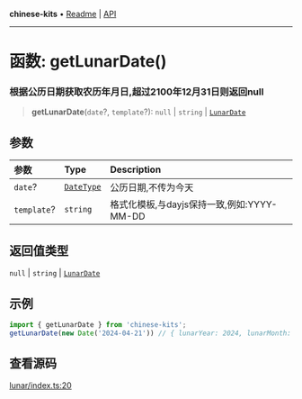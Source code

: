 **chinese-kits** • [Readme](../README.md) \| [API](../globals.md)

***

# 函数: getLunarDate()

### 根据公历日期获取农历年月日,超过2100年12月31日则返回null

<a id="undefined" name="undefined"></a>

> **getLunarDate**(`date`?, `template`?): `null` \| `string` \| [`LunarDate`](../type-aliases/LunarDate.md)

## 参数

| 参数 | Type | Description |
| :------ | :------ | :------ |
| `date`? | [`DateType`](../type-aliases/DateType.md) | 公历日期,不传为今天 |
| `template`? | `string` | 格式化模板,与dayjs保持一致,例如:YYYY-MM-DD |

## 返回值类型

`null` \| `string` \| [`LunarDate`](../type-aliases/LunarDate.md)

## 示例

```ts
import { getLunarDate } from 'chinese-kits';
getLunarDate(new Date('2024-04-21')) // { lunarYear: 2024, lunarMonth: 3, lunarDay: 13 }
```

## 查看源码

[lunar/index.ts:20](https://github.com/hacxy/chinese-kits/blob/b96843e817fcae745ac599cf5ae0b57f85bdd872/src/lunar/index.ts#L20)
